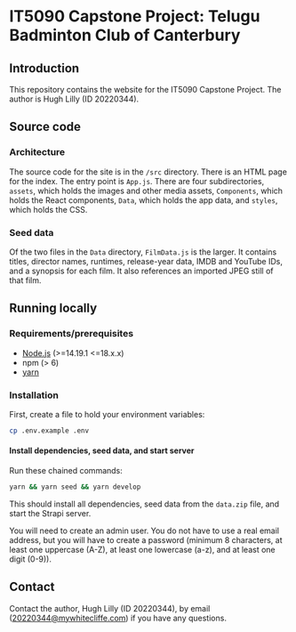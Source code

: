 # IT5090 Capstone Project: Telugu Badminton Club of Canterbury

## Introduction

This repository contains the website for the IT5090 Capstone Project. The author is Hugh Lilly (ID 20220344).

## Source code

### Architecture

The source code for the site is in the `/src` directory. There is an HTML page for the index. The entry point is `App.js`. There are four subdirectories, `assets`, which holds the images and other media assets, `Components`, which holds the React components, `Data`, which holds the app data, and `styles`, which holds the CSS.

### Seed data

Of the two files in the `Data` directory, `FilmData.js` is the larger. It contains titles, director names, runtimes, release-year data, IMDB and YouTube IDs, and a synopsis for each film. It also references an imported JPEG still of that film.

## Running locally

### Requirements/prerequisites

- [Node.js](https://nodejs.org/en/) (>=14.19.1 <=18.x.x)
- npm (> 6)
- [yarn](https://yarnpkg.com)

### Installation

First, create a file to hold your environment variables:

```bash
cp .env.example .env
```

#### Install dependencies, seed data, and start server

Run these chained commands:

```bash
yarn && yarn seed && yarn develop
```

This should install all dependencies, seed data from the `data.zip` file, and start the Strapi server.

You will need to create an admin user. You do not have to use a real email address, but you will have to create a password (minimum 8 characters, at least one uppercase (A-Z), at least one lowercase (a-z), and at least one digit (0-9)).

## Contact

Contact the author, Hugh Lilly (ID 20220344), by email (20220344@mywhitecliffe.com) if you have any questions.
